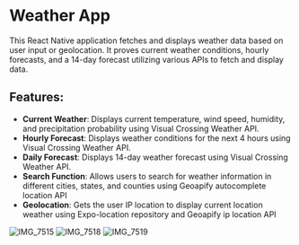 # Weather App

This React Native application fetches and displays weather data based on user input or geolocation. It proves current weather conditions, hourly forecasts, and a 14-day forecast utilizing various APIs to fetch and display data.

## Features:
- **Current Weather**: Displays current temperature, wind speed, humidity, and precipitation probability using Visual Crossing Weather API. 
- **Hourly Forecast**: Displays weather conditions for the next 4 hours using Visual Crossing Weather API. 
- **Daily Forecast**: Displays 14-day weather forecast using Visual Crossing Weather API. 
- **Search Function**: Allows users to search for weather information in different cities, states, and counties using Geoapify autocomplete location API
- **Geolocation**: Gets the user IP location to display current location weather using Expo-location repository and Geoapify ip location API

![IMG_7515](https://github.com/RageE1der/Weather-App-React-Native-expo-learn/assets/112417195/7d2e6951-e845-4df7-8e32-3c10d56995b5)
![IMG_7518](https://github.com/RageE1der/Weather-App-React-Native-expo-learn/assets/112417195/c6b4524c-a108-4979-8598-2d76d2726677)
![IMG_7519](https://github.com/RageE1der/Weather-App-React-Native-expo-learn/assets/112417195/776b3e4a-448b-4f49-9fe4-fba03e77262f)
